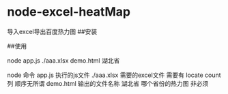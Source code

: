 # node-excel-heatMap
导入excel导出百度热力图
##安装

##使用

node app.js ./aaa.xlsx demo.html 湖北省

node 命令
app.js 执行的js文件
./aaa.xlsx 需要的excel文件 需要有 locate count 列 顺序无所谓
demo.html 输出的文件名称
湖北省 哪个省份的热力图 非必须

